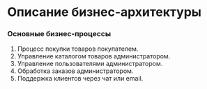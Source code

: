 # Описание бизнес-архитектуры

### Основные бизнес-процессы
1. Процесс покупки товаров покупателем.
2. Управление каталогом товаров администратором.
3. Управление пользователями администратором.
4. Обработка заказов администратором.
5. Поддержка клиентов через чат или email.
